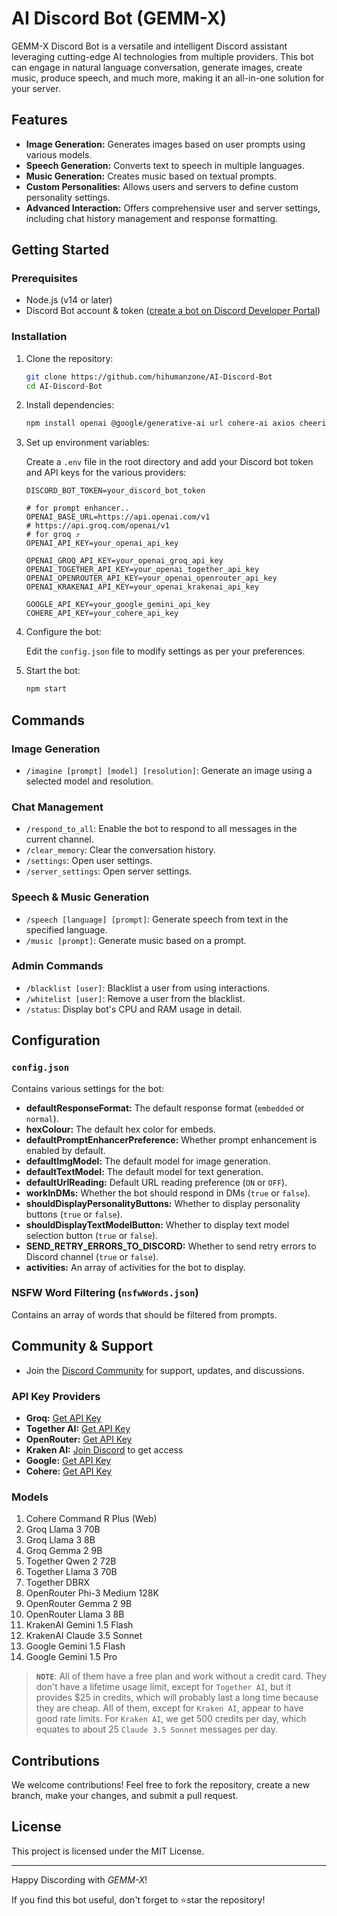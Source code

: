 # AI Discord Bot (GEMM-X)

GEMM-X Discord Bot is a versatile and intelligent Discord assistant leveraging cutting-edge AI technologies from multiple providers. This bot can engage in natural language conversation, generate images, create music, produce speech, and much more, making it an all-in-one solution for your server.

## Features

- **Image Generation:** Generates images based on user prompts using various models.
- **Speech Generation:** Converts text to speech in multiple languages.
- **Music Generation:** Creates music based on textual prompts.
- **Custom Personalities:** Allows users and servers to define custom personality settings.
- **Advanced Interaction:** Offers comprehensive user and server settings, including chat history management and response formatting.

## Getting Started

### Prerequisites

- Node.js (v14 or later)
- Discord Bot account & token ([create a bot on Discord Developer Portal](https://discord.com/developers/applications))

### Installation

1. Clone the repository:

    ```sh
    git clone https://github.com/hihumanzone/AI-Discord-Bot
    cd AI-Discord-Bot
    ```

2. Install dependencies:

    ```sh
    npm install openai @google/generative-ai url cohere-ai axios cheerio discord.js dotenv eventsource fs node-fetch sharp pdf-parse youtube-transcript node-os-utils ws
    ```

3. Set up environment variables:

    Create a `.env` file in the root directory and add your Discord bot token and API keys for the various providers:

    ```env
    DISCORD_BOT_TOKEN=your_discord_bot_token

    # for prompt enhancer..
    OPENAI_BASE_URL=https://api.openai.com/v1
    # https://api.groq.com/openai/v1
    # for groq ⤴️
    OPENAI_API_KEY=your_openai_api_key
    
    OPENAI_GROQ_API_KEY=your_openai_groq_api_key
    OPENAI_TOGETHER_API_KEY=your_openai_together_api_key
    OPENAI_OPENROUTER_API_KEY=your_openai_openrouter_api_key
    OPENAI_KRAKENAI_API_KEY=your_openai_krakenai_api_key
    
    GOOGLE_API_KEY=your_google_gemini_api_key
    COHERE_API_KEY=your_cohere_api_key
    ```

4. Configure the bot:

    Edit the `config.json` file to modify settings as per your preferences.

5. Start the bot:

    ```sh
    npm start
    ```

## Commands

### Image Generation
- `/imagine [prompt] [model] [resolution]`: Generate an image using a selected model and resolution.

### Chat Management
- `/respond_to_all`: Enable the bot to respond to all messages in the current channel.
- `/clear_memory`: Clear the conversation history.
- `/settings`: Open user settings.
- `/server_settings`: Open server settings.

### Speech & Music Generation
- `/speech [language] [prompt]`: Generate speech from text in the specified language.
- `/music [prompt]`: Generate music based on a prompt.

### Admin Commands
- `/blacklist [user]`: Blacklist a user from using interactions.
- `/whitelist [user]`: Remove a user from the blacklist.
- `/status`: Display bot's CPU and RAM usage in detail.

## Configuration 

### `config.json`

Contains various settings for the bot:

- **defaultResponseFormat:** The default response format (`embedded` or `normal`).
- **hexColour:** The default hex color for embeds.
- **defaultPromptEnhancerPreference:** Whether prompt enhancement is enabled by default.
- **defaultImgModel:** The default model for image generation.
- **defaultTextModel:** The default model for text generation.
- **defaultUrlReading:** Default URL reading preference (`ON` or `OFF`).
- **workInDMs:** Whether the bot should respond in DMs (`true` or `false`).
- **shouldDisplayPersonalityButtons:** Whether to display personality buttons (`true` or `false`).
- **shouldDisplayTextModelButton:** Whether to display text model selection button (`true` or `false`).
- **SEND_RETRY_ERRORS_TO_DISCORD:** Whether to send retry errors to Discord channel (`true` or `false`).
- **activities:** An array of activities for the bot to display.

### NSFW Word Filtering (`nsfwWords.json`)

Contains an array of words that should be filtered from prompts.

## Community & Support

- Join the [Discord Community](https://discord.com/invite/Gxpw7XF3Mj) for support, updates, and discussions.

### API Key Providers

- **Groq:** [Get API Key](https://console.groq.com/keys)
- **Together AI:** [Get API Key](https://api.together.xyz/settings/api-keys)
- **OpenRouter:** [Get API Key](https://openrouter.ai/keys)
- **Kraken AI:** [Join Discord](https://discord.gg/krakenai) to get access
- **Google:** [Get API Key](https://aistudio.google.com/app/apikey)
- **Cohere:** [Get API Key](https://dashboard.cohere.com/api-keys)

### Models

1. Cohere Command R Plus (Web)
2. Groq Llama 3 70B
3. Groq Llama 3 8B
4. Groq Gemma 2 9B
5. Together Qwen 2 72B
6. Together Llama 3 70B
7. Together DBRX
8. OpenRouter Phi-3 Medium 128K
9. OpenRouter Gemma 2 9B
10. OpenRouter Llama 3 8B
11. KrakenAI Gemini 1.5 Flash
12. KrakenAI Claude 3.5 Sonnet
13. Google Gemini 1.5 Flash
14. Google Gemini 1.5 Pro

> **`NOTE`**: All of them have a free plan and work without a credit card. They don't have a lifetime usage limit, except for `Together AI`, but it provides $25 in credits, which will probably last a long time because they are cheap. All of them, except for `Kraken AI`, appear to have good rate limits. For `Kraken AI`, we get 500 credits per day, which equates to about 25 `Claude 3.5 Sonnet` messages per day.

## Contributions

We welcome contributions! Feel free to fork the repository, create a new branch, make your changes, and submit a pull request.

## License

This project is licensed under the MIT License.

---

Happy Discording with *GEMM-X*!

If you find this bot useful, don't forget to ⭐star the repository!

